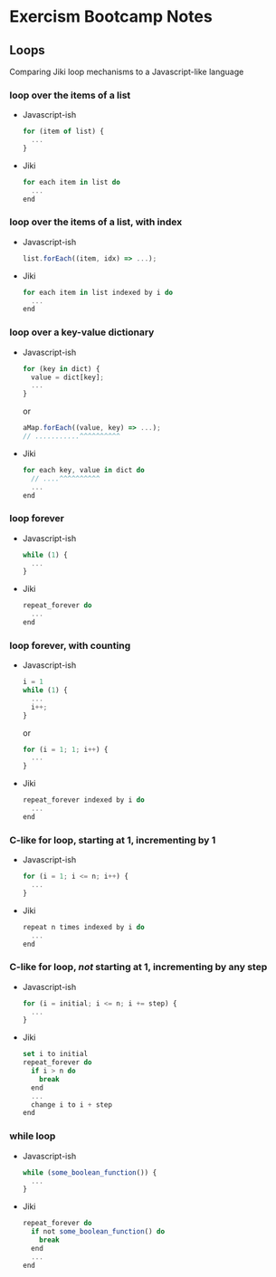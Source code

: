 # Exercism Bootcamp Notes

## Loops

Comparing Jiki loop mechanisms to a Javascript-like language

### loop over the items of a list

* Javascript-ish

  ```javascript
  for (item of list) {
    ...
  }
  ```

* Jiki

  ```javascript
  for each item in list do
    ...
  end
  ```

### loop over the items of a list, with index

* Javascript-ish

  ```javascript
  list.forEach((item, idx) => ...);
  ```

* Jiki

  ```javascript
  for each item in list indexed by i do
    ...
  end
  ```

### loop over a key-value dictionary

* Javascript-ish

  ```javascript
  for (key in dict) {
    value = dict[key];
    ...
  }
  ```
  or
  ```javascript
  aMap.forEach((value, key) => ...);
  // ...........^^^^^^^^^^
  ```

* Jiki

  ```javascript
  for each key, value in dict do
    // ....^^^^^^^^^^
    ...
  end
  ```


### loop forever

* Javascript-ish

  ```javascript
  while (1) {
    ...
  }
  ```

* Jiki

  ```javascript
  repeat_forever do
    ...
  end
  ```

### loop forever, with counting

* Javascript-ish

  ```javascript
  i = 1
  while (1) {
    ...
    i++;
  }
  ```
  or
  ```javascript
  for (i = 1; 1; i++) {
    ...
  }
  ```

* Jiki

  ```javascript
  repeat_forever indexed by i do
    ...
  end
  ```

### C-like for loop, starting at 1, incrementing by 1

* Javascript-ish

  ```javascript
  for (i = 1; i <= n; i++) {
    ...
  }
  ```

* Jiki

  ```javascript
  repeat n times indexed by i do
    ...
  end
  ```

### C-like for loop, _not_ starting at 1, incrementing by any step

* Javascript-ish

  ```javascript
  for (i = initial; i <= n; i += step) {
    ...
  }
  ```

* Jiki

  ```javascript
  set i to initial
  repeat_forever do
    if i > n do
      break
    end
    ...
    change i to i + step
  end
  ```

### while loop

* Javascript-ish

  ```javascript
  while (some_boolean_function()) {
    ...
  }
  ```

* Jiki

  ```javascript
  repeat_forever do
    if not some_boolean_function() do
      break
    end
    ...
  end
  ```
